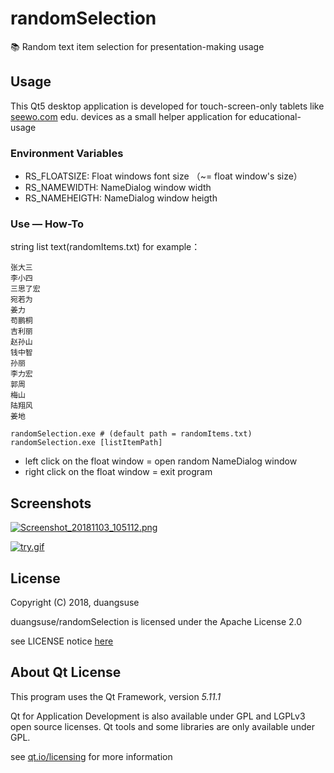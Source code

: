 # randomSelection
📚 Random text item selection for presentation-making usage

## Usage

This Qt5 desktop application is developed for touch-screen-only tablets like [seewo.com](https://seewo.com) edu. devices as a small helper application for educational-usage

### Environment Variables

+ RS_FLOATSIZE: Float windows font size （~= float window's size）
+ RS_NAMEWIDTH: NameDialog window width
+ RS_NAMEHEIGTH: NameDialog window heigth

### Use — How-To

string list text(randomItems.txt) for example：

```plain
张大三
李小四
三思了宏
宛若为
姜力
苟鹏桐
吉利丽
赵孙山
钱中智
孙丽
李力宏
郭周
梅山
陆翔风
姜地
```

```
randomSelection.exe # (default path = randomItems.txt)
randomSelection.exe [listItemPath]
```

+ left click on the float window = open random NameDialog window
+ right click on the float window = exit program

## Screenshots

[![Screenshot_20181103_105112.png](https://i.loli.net/2018/11/03/5bdd0f4c13d19.png)](https://i.loli.net/2018/11/03/5bdd0f4c13d19.png)

[![try.gif](https://i.loli.net/2018/11/03/5bdd0f6629a2b.gif)](https://i.loli.net/2018/11/03/5bdd0f6629a2b.gif)

## License

Copyright (C) 2018, duangsuse

duangsuse/randomSelection is licensed under the
Apache License 2.0

see LICENSE notice [here](https://github.com/duangsuse/randomSelection/blob/master/LICENSE)

## About Qt License

This program uses the Qt Framework, version _5.11.1_

Qt for Application Development is also available under GPL and LGPLv3 open source licenses. Qt tools and some libraries are only available under GPL.

see [qt.io/licensing](https://www1.qt.io/licensing/) for more information
